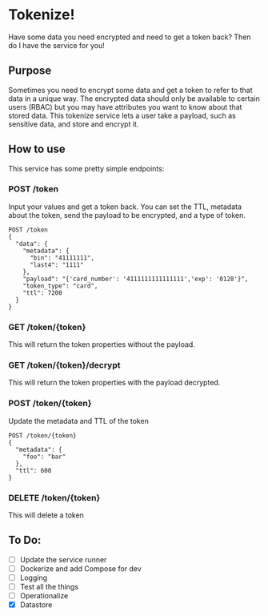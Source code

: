 # Tokenize!

Have some data you need encrypted and need to get a token back? Then do I have the service for you!

## Purpose
Sometimes you need to encrypt some data and get a token to refer to that data in a unique way. The encrypted data should only be available to certain users (RBAC)
but you may have attributes you want to know about that stored data. This tokenize service lets a user take a payload, such as sensitive data, and store and encrypt it.

## How to use

This service has some pretty simple endpoints:

### POST /token
Input your values and get a token back. You can set the TTL, metadata about the token, send the payload to be encrypted, and a type of token.

```
POST /token
{
  "data": {
    "metadata": {
      "bin": "41111111",
      "last4": "1111" 
    },
    "payload": "{'card_number': '4111111111111111','exp': '0128'}",
    "token_type": "card",
    "ttl": 7200
  }
}
```

### GET /token/{token}
This will return the token properties without the payload.

### GET /token/{token}/decrypt
This will return the token properties with the payload decrypted. 

### POST /token/{token}
Update the metadata and TTL of the token

```
POST /token/{token}
{
  "metadata": {
    "foo": "bar"
  },
  "ttl": 600
}
```

### DELETE /token/{token}
This will delete a token

## To Do:

- [ ] Update the service runner
- [ ] Dockerize and add Compose for dev
- [ ] Logging
- [ ] Test all the things
- [ ] Operationalize
- [x] Datastore
